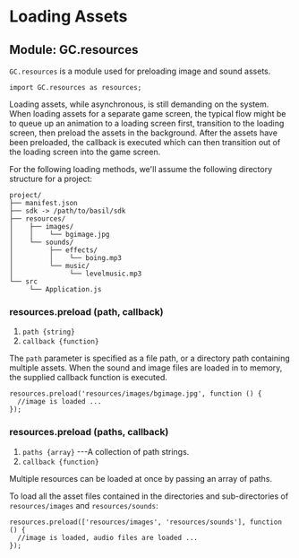 # Loading Assets

## Module: GC.resources

`GC.resources` is a module used for preloading image and
sound assets.

~~~
import GC.resources as resources;
~~~

Loading assets, while asynchronous, is still demanding on the
system. When loading assets for a separate game screen, the
typical flow might be to queue up an animation to a loading
screen first, transition to the loading screen, then preload
the assets in the background. After the assets have been
preloaded, the callback is executed which can then
transition out of the loading screen into the game screen.

For the following loading methods, we'll assume the
following directory structure for a project:

~~~
project/
├── manifest.json
├── sdk -> /path/to/basil/sdk
├── resources/
│	 ├── images/
│	 │	  └── bgimage.jpg
│	 └── sounds/
│	 	  ├── effects/
│		  │    └── boing.mp3
│		  └── music/
│		       └── levelmusic.mp3
└── src
	 └── Application.js
~~~

### resources.preload (path, callback)
1. `path {string}`
2. `callback {function}`

The `path` parameter is specified as a file path, or a
directory path containing multiple assets. When the sound
and image files are loaded in to memory, the supplied
callback function is executed.

~~~
resources.preload('resources/images/bgimage.jpg', function () {
  //image is loaded ...
});
~~~

### resources.preload (paths, callback)
1. `paths {array}` ---A collection of path strings.
2. `callback {function}`

Multiple resources can be loaded at once by passing an array
of paths.

To load all the asset files contained in the directories and
sub-directories of `resources/images` and `resources/sounds`:

~~~
resources.preload(['resources/images', 'resources/sounds'], function () {
  //image is loaded, audio files are loaded ...
});
~~~
